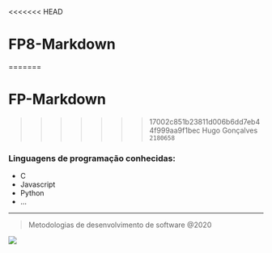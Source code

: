 <<<<<<< HEAD
# FP8-Markdown 
=======
# FP-Markdown 
>>>>>>> 17002c851b23811d006b6dd7eb44f999aa9f1bec
Hugo Gonçalves\
<code>2180658</code>
### Linguagens de programação conhecidas:

- C
- Javascript
- Python
- ...
---
> Metodologias de desenvolvimento de software @2020
<p><img src= https://eduportugal.eu/wp-content/uploads/2017/08/eduportugal_ipleiria_n.jpg></p>

